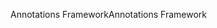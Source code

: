 <span data-ttu-id="84adc-101">Annotations Framework</span><span class="sxs-lookup"><span data-stu-id="84adc-101">Annotations Framework</span></span>